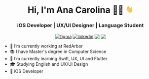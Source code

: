 <h1 align="center">Hi, I'm Ana Carolina 🦻🏽 <img src="https://raw.githubusercontent.com/ABSphreak/ABSphreak/master/gifs/Hi.gif" width="24px" height="24px"></h1>
<h3 align="center">iOS Developer | UX/UI Designer | Language Student</h3>

<p align="center">
<a href="https://www.figma.com/@acarolsf"target="blank"><img align="center" width=28px src="https://upload.wikimedia.org/wikipedia/commons/thumb/3/33/Figma-logo.svg/1200px-Figma-logo.svg.png" alt="figma" /></a>
<!-- <a href="https://behance.net/acarolsf"><img align="center" width=48px src="https://seeklogo.com/images/B/behance-icon-logo-287E5C6D93-seeklogo.com.png" alt="behance" /></a> -->
<a href="https://www.linkedin.com/in/acarolsf/" target="blank"><img align="center" width=48px src="https://img.icons8.com/color/48/000000/linkedin.png" alt="linkedin" /></a>
<a href = "mailto:cscarol20@gmail.com"><img align="center" width=48px src="https://upload.wikimedia.org/wikipedia/commons/thumb/7/7e/Gmail_icon_%282020%29.svg/640px-Gmail_icon_%282020%29.svg.png" /></a>
<a href = "http://lattes.cnpq.br/1528966956220184"><img align="center" width=32px src="https://www2.ufjf.br/epicovid19/wp-content/uploads/sites/516/2020/06/lattes.png" /></a>
</p>
 
- 🔭  I’m currently working at RedArbor
- 📚  I have Master's degree in Computer Science
- 🌱  I’m currently learning Swift, UX, UI and Flutter
- 🎓  Studying English and UX/UI Design
- 💼  iOS Developer
 
<!-- <img width=300px alt="Unicorn" src="https://media.giphy.com/media/3ohs4BSacFKI7A717y/giphy.gif" /> -->

